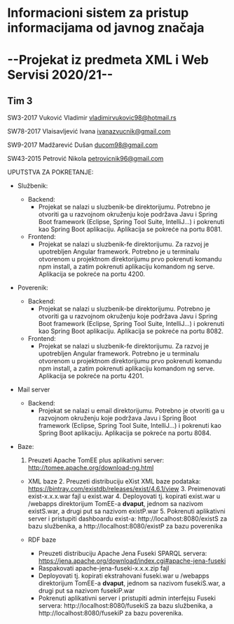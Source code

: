 # Informacioni sistem za pristup informacijama od javnog značaja

# --Projekat iz predmeta XML i Web Servisi 2020/21--


Tim 3
------
SW3-2017	Vuković	Vladimir vladimirvukovic98@hotmail.rs

SW78-2017	Vlaisavljević Ivana	ivanazvucnik@gmail.com

SW9-2017	Madžarević Dušan	ducom98@gmail.com

SW43-2015	Petrović Nikola	petrovicnik96@gmail.com


UPUTSTVA ZA POKRETANJE:

- Službenik:
  - Backend:
    - Projekat se nalazi u sluzbenik-be direktorijumu. Potrebno je otvoriti ga u razvojnom okruženju koje podržava Javu i Spring Boot framework (Eclipse, Spring Tool Suite, IntelliJ...) i pokrenuti kao Spring Boot aplikaciju. Aplikacija se pokreće na portu 8081.
  - Frontend:
    - Projekat se nalazi u sluzbenik-fe direktorijumu. Za razvoj je upotrebljen Angular framework. Potrebno je u terminalu otvorenom u projektnom direktorijumu prvo pokrenuti komandu npm install, a zatim pokrenuti aplikaciju komandom ng serve. Aplikacija se pokreće na portu 4200.
    
- Poverenik:
  - Backend:
    - Projekat se nalazi u sluzbenik-be direktorijumu. Potrebno je otvoriti ga u razvojnom okruženju koje podržava Javu i Spring Boot framework (Eclipse, Spring Tool Suite, IntelliJ...) i pokrenuti kao Spring Boot aplikaciju. Aplikacija se pokreće na portu 8082.
  - Frontend:
    - Projekat se nalazi u sluzbenik-fe direktorijumu. Za razvoj je upotrebljen Angular framework. Potrebno je u terminalu otvorenom u projektnom direktorijumu prvo pokrenuti komandu npm install, a zatim pokrenuti aplikaciju komandom ng serve. Aplikacija se pokreće na portu 4201.
    
- Mail server
  - Backend:
    - Projekat se nalazi u email direktorijumu. Potrebno je otvoriti ga u razvojnom okruženju koje podržava Javu i Spring Boot framework (Eclipse, Spring Tool Suite, IntelliJ...) i pokrenuti kao Spring Boot aplikaciju. Aplikacija se pokreće na portu 8084.
    
    
- Baze:
    1. Preuzeti Apache TomEE plus aplikativni server: http://tomee.apache.org/download-ng.html
    
  - XML baze
      2. Preuzeti distribuciju eXist XML baze podataka: https://bintray.com/existdb/releases/exist/4.6.1/view
      3. Preimenovati exist-x.x.x.war fajl u exist.war
      4. Deployovati tj. kopirati exist.war u /webapps direktorijum TomEE-a **dvaput**, jednom sa nazivom existS.war, a drugi put sa nazivom existP.war
      5. Pokrenuti aplikativni server i pristupiti dashboardu exist-a: http://localhost:8080/existS za bazu službenika, a http://localhost:8080/existP za bazu poverenika
    
  - RDF baze
    -  Preuzeti distribuciju Apache Jena Fuseki SPARQL servera: https://jena.apache.org/download/index.cgi#apache-jena-fuseki
    -  Raspakovati apache-jena-fuseki-x.x.x.zip fajl
    -  Deployovati tj. kopirati ekstrahovani fuseki.war u /webapps direktorijum TomEE-a **dvaput**, jednom sa nazivom fusekiS.war, a drugi put sa nazivom fusekiP.war
    -  Pokrenuti aplikativni server i pristupiti admin interfejsu Fuseki servera: http://localhost:8080/fusekiS za bazu službenika, a http://localhost:8080/fusekiP za bazu poverenika.
